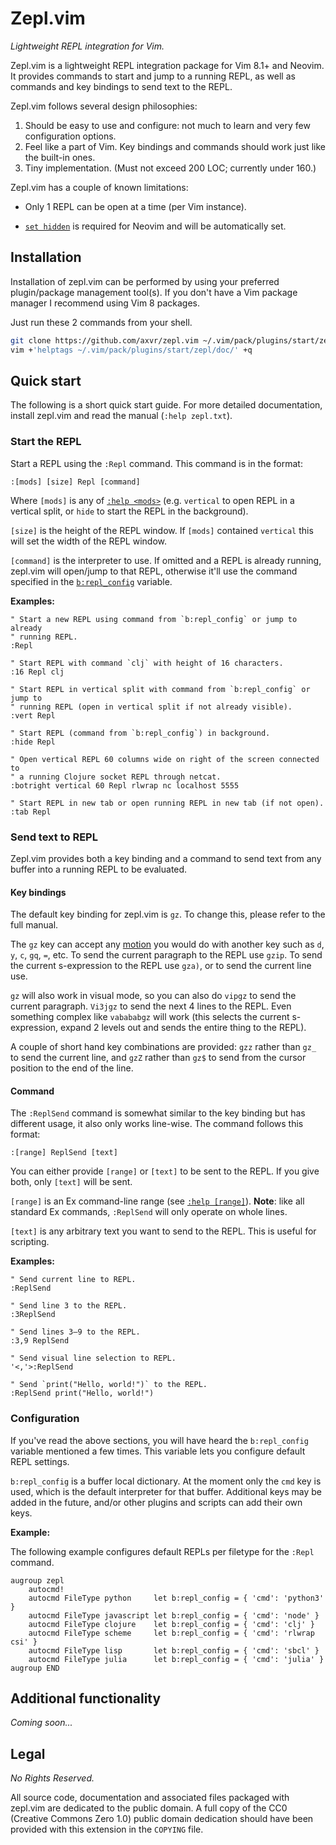 # Zepl.vim

*Lightweight REPL integration for Vim.*

Zepl.vim is a lightweight REPL integration package for Vim 8.1+ and Neovim.  It
provides commands to start and jump to a running REPL, as well as commands and
key bindings to send text to the REPL.

Zepl.vim follows several design philosophies:

1. Should be easy to use and configure: not much to learn and very few
   configuration options.
2. Feel like a part of Vim.  Key bindings and commands should work just like
   the built-in ones.
3. Tiny implementation. (Must not exceed 200 LOC; currently under 160.)

<!-- TODO: GIF -->

Zepl.vim has a couple of known limitations:

* Only 1 REPL can be open at a time (per Vim instance).
- [`set hidden`](https://vimhelp.org/options.txt.html#%27hidden%27) is required
  for Neovim and will be automatically set.


## Installation

Installation of zepl.vim can be performed by using your preferred
plugin/package management tool(s).  If you don't have a Vim package manager
I recommend using Vim 8 packages.

Just run these 2 commands from your shell.

```sh
git clone https://github.com/axvr/zepl.vim ~/.vim/pack/plugins/start/zepl
vim +'helptags ~/.vim/pack/plugins/start/zepl/doc/' +q
```

## Quick start

The following is a short quick start guide.  For more detailed documentation,
install zepl.vim and read the manual (`:help zepl.txt`).

### Start the REPL

Start a REPL using the `:Repl` command.  This command is in the format:

    :[mods] [size] Repl [command]

Where `[mods]` is any of [`:help <mods>`](https://vimhelp.org/map.txt.html#%3Cmods%3E)
(e.g. `vertical` to open REPL in a vertical split, or `hide` to start the REPL
in the background).

`[size]` is the height of the REPL window.  If `[mods]` contained `vertical`
this will set the width of the REPL window.

`[command]` is the interpreter to use.  If omitted and a REPL is already
running, zepl.vim will open/jump to that REPL, otherwise it'll use the command
specified in the [`b:repl_config`][config] variable.

**Examples:**

```vim
" Start a new REPL using command from `b:repl_config` or jump to already
" running REPL.
:Repl

" Start REPL with command `clj` with height of 16 characters.
:16 Repl clj

" Start REPL in vertical split with command from `b:repl_config` or jump to
" running REPL (open in vertical split if not already visible).
:vert Repl

" Start REPL (command from `b:repl_config`) in background.
:hide Repl

" Open vertical REPL 60 columns wide on right of the screen connected to
" a running Clojure socket REPL through netcat.
:botright vertical 60 Repl rlwrap nc localhost 5555

" Start REPL in new tab or open running REPL in new tab (if not open).
:tab Repl
```

### Send text to REPL

Zepl.vim provides both a key binding and a command to send text from any
buffer into a running REPL to be evaluated.

#### Key bindings

The default key binding for zepl.vim is `gz`.  To change this, please refer to
the full manual.

The `gz` key can accept any [motion](https://vimhelp.org/motion.txt.html#motion.txt)
you would do with another key such as `d`, `y`, `c`, `gq`, `=`, etc.  To send
the current paragraph to the REPL use `gzip`.  To send the current s-expression
to the REPL use `gza)`, or to send the current line use.

`gz` will also work in visual mode, so you can also do `vipgz` to send the
current paragraph.  `Vi3jgz` to send the next 4 lines to the REPL.  Even
something complex like `vabababgz` will work (this selects the current
s-expression, expand 2 levels out and sends the entire thing to the REPL).

A couple of short hand key combinations are provided: `gzz` rather than `gz_`
to send the current line, and `gzZ` rather than `gz$` to send from the cursor
position to the end of the line.

#### Command

The `:ReplSend` command is somewhat similar to the key binding but has
different usage, it also only works line-wise.  The command follows this
format:

    :[range] ReplSend [text]

You can either provide `[range]` or `[text]` to be sent to the REPL.  If you
give both, only `[text]` will be sent.

`[range]` is an Ex command-line range (see [`:help [range]`](https://vimhelp.org/cmdline.txt.html#%5Brange%5D)).
**Note**: like all standard Ex commands, `:ReplSend` will only operate on whole
lines.

`[text]` is any arbitrary text you want to send to the REPL.  This is useful
for scripting.

**Examples:**

```vim
" Send current line to REPL.
:ReplSend

" Send line 3 to the REPL.
:3ReplSend

" Send lines 3–9 to the REPL.
:3,9 ReplSend

" Send visual line selection to REPL.
'<,'>:ReplSend

" Send `print("Hello, world!")` to the REPL.
:ReplSend print("Hello, world!")
```

### Configuration

[config]: #configuration

If you've read the above sections, you will have heard the `b:repl_config`
variable mentioned a few times.  This variable lets you configure default REPL
settings.

`b:repl_config` is a buffer local dictionary.  At the moment only the `cmd` key
is used, which is the default interpreter for that buffer.  Additional keys may
be added in the future, and/or other plugins and scripts can add their own
keys.

**Example:**

The following example configures default REPLs per filetype for the `:Repl`
command.

```vim
augroup zepl
    autocmd!
    autocmd FileType python     let b:repl_config = { 'cmd': 'python3' }
    autocmd FileType javascript let b:repl_config = { 'cmd': 'node' }
    autocmd FileType clojure    let b:repl_config = { 'cmd': 'clj' }
    autocmd FileType scheme     let b:repl_config = { 'cmd': 'rlwrap csi' }
    autocmd FileType lisp       let b:repl_config = { 'cmd': 'sbcl' }
    autocmd FileType julia      let b:repl_config = { 'cmd': 'julia' }
augroup END
```

## Additional functionality

*Coming soon...*


## Legal

*No Rights Reserved.*

All source code, documentation and associated files packaged with zepl.vim are
dedicated to the public domain.  A full copy of the CC0 (Creative Commons Zero
1.0) public domain dedication should have been provided with this extension in
the `COPYING` file.
